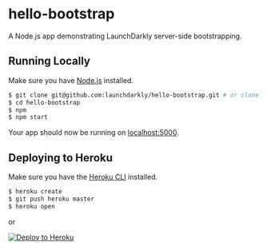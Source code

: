 # hello-bootstrap

A Node.js app demonstrating LaunchDarkly server-side bootstrapping.

## Running Locally

Make sure you have [Node.js](http://nodejs.org/) installed.

```sh
$ git clone git@github.com:launchdarkly/hello-bootstrap.git # or clone your own fork
$ cd hello-bootstrap
$ npm
$ npm start
```

Your app should now be running on [localhost:5000](http://localhost:5000/).

## Deploying to Heroku

Make sure you have the [Heroku CLI](https://cli.heroku.com/) installed.

```sh
$ heroku create
$ git push heroku master
$ heroku open
```
or

[![Deploy to Heroku](https://www.herokucdn.com/deploy/button.png)](https://heroku.com/deploy)

